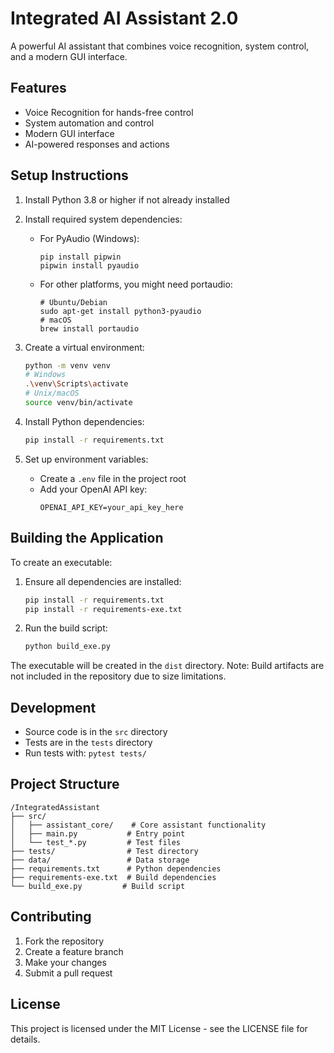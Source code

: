 # Integrated AI Assistant 2.0

A powerful AI assistant that combines voice recognition, system control, and a modern GUI interface.

## Features
- Voice Recognition for hands-free control
- System automation and control
- Modern GUI interface
- AI-powered responses and actions

## Setup Instructions

1. Install Python 3.8 or higher if not already installed
2. Install required system dependencies:
   - For PyAudio (Windows):
     ```
     pip install pipwin
     pipwin install pyaudio
     ```
   - For other platforms, you might need portaudio:
     ```
     # Ubuntu/Debian
     sudo apt-get install python3-pyaudio
     # macOS
     brew install portaudio
     ```

3. Create a virtual environment:
   ```bash
   python -m venv venv
   # Windows
   .\venv\Scripts\activate
   # Unix/macOS
   source venv/bin/activate
   ```

4. Install Python dependencies:
   ```bash
   pip install -r requirements.txt
   ```

5. Set up environment variables:
   - Create a `.env` file in the project root
   - Add your OpenAI API key:
     ```
     OPENAI_API_KEY=your_api_key_here
     ```

## Building the Application

To create an executable:

1. Ensure all dependencies are installed:
   ```bash
   pip install -r requirements.txt
   pip install -r requirements-exe.txt
   ```

2. Run the build script:
   ```bash
   python build_exe.py
   ```

The executable will be created in the `dist` directory. Note: Build artifacts are not included in the repository due to size limitations.

## Development

- Source code is in the `src` directory
- Tests are in the `tests` directory
- Run tests with: `pytest tests/`

## Project Structure
```
/IntegratedAssistant
├── src/
│   ├── assistant_core/    # Core assistant functionality
│   ├── main.py           # Entry point
│   └── test_*.py         # Test files
├── tests/                # Test directory
├── data/                 # Data storage
├── requirements.txt      # Python dependencies
├── requirements-exe.txt  # Build dependencies
└── build_exe.py         # Build script
```

## Contributing

1. Fork the repository
2. Create a feature branch
3. Make your changes
4. Submit a pull request

## License

This project is licensed under the MIT License - see the LICENSE file for details.
